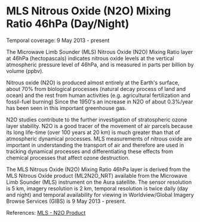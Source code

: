 # MLS Nitrous Oxide (N2O) Mixing Ratio 46hPa (Day/Night)
Temporal coverage: 9 May 2013 - present

The Microwave Limb Sounder (MLS) Nitrous Oxide (N2O) Mixing Ratio layer at 46hPa (hectopascals) indicates nitrous oxide levels at the vertical atmospheric pressure level of 46hPa, and is measured in parts per billion by volume (ppbv).

Nitrous oxide (N2O) is produced almost entirely at the Earth's surface, about 70% from biological processes (natural decay process of land and ocean) and the rest from human activities (e.g. agricultural fertilization and fossil-fuel burning) Since the 1950's an increase in N2O of about 0.3%/year has been seen in this important greenhouse gas.

N2O studies contribute to the further investigation of stratospheric ozone layer stability. N2O is a good tracer of the movement of air parcels because its long life-time (over 100 years at 20 km) is much greater than that of atmospheric dynamical processes. MLS measurements of nitrous oxide are important in understanding the transport of air and therefore are used in tracking dynamical processes and differentiating these effects from chemical processes that affect ozone destruction.

The MLS Nitrous Oxide (N2O) Mixing Ratio 46hPa layer is derived from the MLS Nitrous Oxide product (ML2N2O_NRT) available from the Microwave Limb Sounder (MLS) instrument on the Aura satellite. The sensor resolution is 5 km, imagery resolution is 2 km, temporal resolution is twice daily (day and night) and temporal availability for viewing in Worldview/Global Imagery Browse Services (GIBS) is 9 May 2013 - present.

References: [MLS - N2O Product](mls.jpl.nasa.gov/products/n2o_product.php)
